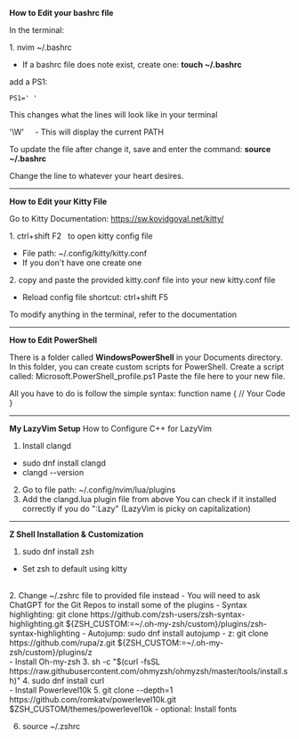 **How to Edit your bashrc file**

In the terminal:

1\. nvim ~/.bashrc

- If a bashrc file does note exist, create one: **touch ~/.bashrc**

add a PS1:

`PS1=' '`

This changes what the lines will look like in your terminal

'\\W'     - This will display the current PATH

To update the file after change it, save and enter the command: **source ~/.bashrc**

Change the line to whatever your heart desires.

- - - -

**How to Edit your Kitty File**

Go to Kitty Documentation: https://sw.kovidgoyal.net/kitty/

1\. ctrl+shift F2   to open kitty config file

- File path: ~/.config/kitty/kitty.conf
- If you don't have one create one

2\. copy and paste the provided kitty.conf file into your new kitty.conf file

- Reload config file shortcut: ctrl+shift F5

To modify anything in the terminal, refer to the documentation

- - - -

**How to Edit PowerShell**

There is a folder called **WindowsPowerShell** in your Documents directory.
In this folder, you can create custom scripts for PowerShell.
Create a script called: Microsoft.PowerShell_profile.ps1
Paste the file here to your new file.

All you have to do is follow the simple syntax:
function name {
  // Your Code
}

- - - -

**My LazyVim Setup**
How to Configure C++ for LazyVim
1. Install clangd
-  sudo dnf install clangd
-  clangd --version

2. Go to file path: ~/.config/nvim/lua/plugins
3. Add the clangd.lua plugin file from above
You can check if it installed correctly if you do ":Lazy" (LazyVim is picky on capitalization)

- - - -

**Z Shell Installation & Customization**

1. sudo dnf install zsh
- Set zsh to default using kitty
<br>
2. Change ~/.zshrc file to provided file instead
- You will need to ask ChatGPT for the Git Repos to install some of the plugins
- Syntax highlighting: git clone https://github.com/zsh-users/zsh-syntax-highlighting.git ${ZSH_CUSTOM:=~/.oh-my-zsh/custom}/plugins/zsh-syntax-highlighting
- Autojump: sudo dnf install autojump
- z: git clone https://github.com/rupa/z.git ${ZSH_CUSTOM:=~/.oh-my-zsh/custom}/plugins/z
<br>
- Install Oh-my-zsh
3. sh -c "$(curl -fsSL https://raw.githubusercontent.com/ohmyzsh/ohmyzsh/master/tools/install.sh)"
4. sudo dnf install curl
<br>
- Install Powerlevel10k
5. git clone --depth=1 https://github.com/romkatv/powerlevel10k.git $ZSH_CUSTOM/themes/powerlevel10k
- optional: Install fonts

6. source ~/.zshrc



